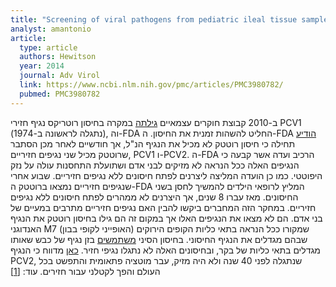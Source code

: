 ```yaml
---
title: "Screening of viral pathogens from pediatric ileal tissue samples after vaccination"
analyst: amantonio
article:
  type: article
  authors: Hewitson
  year: 2014
  journal: Adv Virol
  link: https://www.ncbi.nlm.nih.gov/pmc/articles/PMC3980782/
  pubmed: PMC3980782
---
```


ב-2010 קבוצת חוקרים עצמאיים [גילתה](https://www.ncbi.nlm.nih.gov/pmc/articles/PMC2876658) במקרה בחיסון רוטריקס נגיף חזירי PCV1 (נתגלה לראשונה ב-1974), וה-FDA החליט להשהות זמנית את החיסון. ה-FDA [הודיע](http://wayback.archive-it.org/7993/20170113185832/http://www.fda.gov/BiologicsBloodVaccines/Vaccines/ApprovedProducts/ucm207886.htm) תחילה כי חיסון רוטטק לא מכיל את הנגיף הנ"ל, אך חודשיים לאחר מכן הסתבר שרוטטק מכיל שני נגיפים חזיריים, PCV1 ו-PCV2. ה-FDA הרכיב ועדה אשר קבעה כי הנגיפים האלה ככל הנראה לא מזיקים לבני אדם ושתועלת התחסנות עולה על נזק היפוטטי. כמו כן הועדה המליצה ליצרנים לפתח חיסונים ללא נגיפים חזיריים. שבוע אחרי שנגיפים חזיריים נמצאו ברוטטק ה-FDA המליץ לרופאי הילדים להמשיך לחסן בשני החיסונים. מאז עברו 8 שנים, אך היצרנים לא ממהרים לפתח חיסונים ללא נגיפים חזיריים.
במחקר הזה המחברים ביקשו להבין האם נגיפים חזיריים מתרבים במעיים של בני אדם. הם לא מצאו את הנגיפים האלו אך במקום זה הם גילו בחיסון רוטטק את הנגיף האנדוגני M7 (האופייני לקופי בבון) שמקורו ככל הנראה בתאי כליות הקופים הירוקים שבהם מגדלים את הנגיף החיסוני.
בחיסון הסיני [משתמשים](https://www.ncbi.nlm.nih.gov/pubmed/29165219) בזן נגיף של כבש שאותו מגדלים בתאי כליות של בקר, ובחיסונים האלה לא נתגלו נגיפי חזיר.
[כאן](http://www.nationalhogfarmer.com/health-diseases/0301-porcine-circovirus-more-deadly) מדווח כי הנגיף PCV2, שנתגלה לפני 40 שנה ולא היה מזיק, עבר מוטציה פתאומית והתפשט בכל העולם והפך לקטלני עבור חזירים. עוד:
[[1]](https://www.ncbi.nlm.nih.gov/pubmed/22192532)
